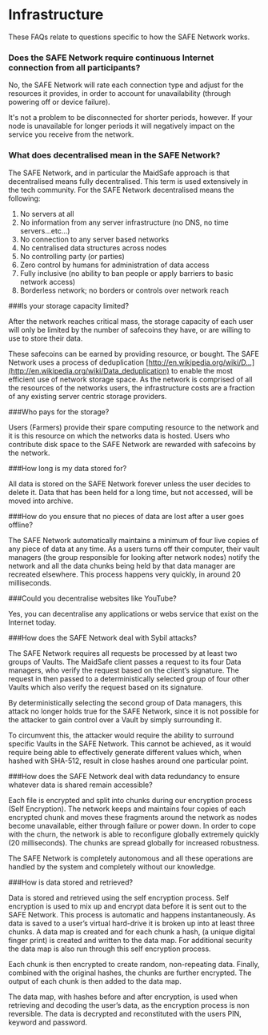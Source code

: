 # Infrastructure

These FAQs relate to questions specific to how the SAFE Network works.


### Does the SAFE Network require continuous Internet connection from all participants?

No, the SAFE Network will rate each connection type and adjust for the resources it provides, in order to account for unavailability (through powering off or device failure).

It's not a problem to be disconnected for shorter periods, however. If your node is unavailable for longer periods it will negatively impact on the service you receive from the network.

### What does decentralised mean in the SAFE Network?

The SAFE Network, and in particular the MaidSafe approach is that decentralised means fully decentralised. This term is used extensively in the tech community. For the SAFE Network decentralised means the following:

1. No servers at all
2. No information from any server infrastructure (no DNS, no time servers...etc...)
3. No connection to any server based networks
4. No centralised data structures across nodes
5. No controlling party (or parties)
6. Zero control by humans for administration of data access
6. Fully inclusive (no ability to ban people or apply barriers to basic network access)
7. Borderless network; no borders or controls over network reach

###Is your storage capacity limited?

After the network reaches critical mass, the storage capacity of each user will only be limited by the number of safecoins they have, or are willing to use to store their data.

These safecoins can be earned by providing resource, or bought. The SAFE Network uses a process of deduplication [http://en.wikipedia.org/wiki/D...](http://en.wikipedia.org/wiki/Data_deduplication) to enable the most efficient use of network storage space. As the network is comprised of all the resources of the networks users, the infrastructure costs are a fraction of any existing server centric storage providers.


###Who pays for the storage?

Users (Farmers) provide their spare computing resource to the network and it is this resource on which the networks data is hosted. Users who contribute disk space to the SAFE Network are rewarded with safecoins by the network.

###How long is my data stored for?

All data is stored on the SAFE Network forever unless the user decides to delete it. Data that has been held for a long time, but not accessed, will be moved into archive.

###How do you ensure that no pieces of data are lost after a user goes offline?

The SAFE Network automatically maintains a minimum of four live copies of any piece of data at any time. As a users turns off their computer, their vault managers (the group responsible for looking after network nodes) notify the network and all the data chunks being held by that data manager are recreated elsewhere. This process happens very quickly, in around 20 milliseconds.

###Could you decentralise websites like YouTube?

Yes, you can decentralise any applications or webs service that exist on the Internet today.


###How does the SAFE Network deal with Sybil attacks?

The SAFE Network requires all requests be processed by at least two groups of Vaults.
The MaidSafe client passes a request to its four Data managers, who verify the request based on the client’s signature. The request in then passed to a deterministically selected group of four other Vaults which also verify the request based on its signature.

By deterministically selecting the second group of Data managers, this attack no longer holds true for the SAFE Network, since it is not possible for the attacker to gain control over a Vault by simply surrounding it.

To circumvent this, the attacker would require the ability to surround specific Vaults in the SAFE Network. This cannot be achieved, as it would require being able to effectively generate different values which, when hashed with SHA-512, result in close hashes around one particular point.

###How does the SAFE Network deal with data redundancy to ensure whatever data is shared remain accessible?

Each file is encrypted and split into chunks during our encryption process (Self Encryption). The network keeps and maintains four copies of each encrypted chunk and moves these fragments around the network as nodes become unavailable, either through failure or power down. In order to cope with the churn, the network is able to reconfigure globally extremely quickly (20 milliseconds). The chunks are spread globally for increased robustness.

The SAFE Network is completely autonomous and all these operations are handled by the system and completely without our knowledge.


###How is data stored and retrieved?

Data is stored and retrieved using the self encryption process. Self encryption is used to mix up and encrypt data before it is sent out to the SAFE Network. This process is automatic and happens instantaneously. As data is saved to a user’s virtual hard-drive it is broken up into at least three chunks. A data map is created and for each chunk a hash, (a unique digital finger print) is created and written to the data map. For additional security the data map is also run through this self encryption process.

Each chunk is then encrypted to create random, non-repeating data. Finally, combined with the original hashes, the chunks are further encrypted. The output of each chunk is then added to the data map.

The data map, with hashes before and after encryption, is used when retrieving and decoding the user’s data, as the encryption process is non reversible. The data is decrypted and reconstituted with the users PIN, keyword and password.

